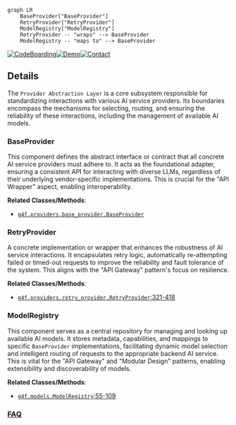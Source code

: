 ```mermaid
graph LR
    BaseProvider["BaseProvider"]
    RetryProvider["RetryProvider"]
    ModelRegistry["ModelRegistry"]
    RetryProvider -- "wraps" --> BaseProvider
    ModelRegistry -- "maps to" --> BaseProvider
```

[![CodeBoarding](https://img.shields.io/badge/Generated%20by-CodeBoarding-9cf?style=flat-square)](https://github.com/CodeBoarding/GeneratedOnBoardings)[![Demo](https://img.shields.io/badge/Try%20our-Demo-blue?style=flat-square)](https://www.codeboarding.org/demo)[![Contact](https://img.shields.io/badge/Contact%20us%20-%20contact@codeboarding.org-lightgrey?style=flat-square)](mailto:contact@codeboarding.org)

## Details

The `Provider Abstraction Layer` is a core subsystem responsible for standardizing interactions with various AI service providers. Its boundaries encompass the mechanisms for selecting, routing, and ensuring the reliability of these interactions, including the management of available AI models.

### BaseProvider
This component defines the abstract interface or contract that all concrete AI service providers must adhere to. It acts as the foundational adapter, ensuring a consistent API for interacting with diverse LLMs, regardless of their underlying vendor-specific implementations. This is crucial for the "API Wrapper" aspect, enabling interoperability.


**Related Classes/Methods**:

- <a href="https://github.com/xtekky/gpt4free/blob/main/g4f/providers/base_provider.py" target="_blank" rel="noopener noreferrer">`g4f.providers.base_provider.BaseProvider`</a>


### RetryProvider
A concrete implementation or wrapper that enhances the robustness of AI service interactions. It encapsulates retry logic, automatically re-attempting failed or timed-out requests to improve the reliability and fault tolerance of the system. This aligns with the "API Gateway" pattern's focus on resilience.


**Related Classes/Methods**:

- <a href="https://github.com/xtekky/gpt4free/blob/main/g4f/providers/retry_provider.py#L321-L418" target="_blank" rel="noopener noreferrer">`g4f.providers.retry_provider.RetryProvider`:321-418</a>


### ModelRegistry
This component serves as a central repository for managing and looking up available AI models. It stores metadata, capabilities, and mappings to specific `BaseProvider` implementations, facilitating dynamic model selection and intelligent routing of requests to the appropriate backend AI service. This is vital for the "API Gateway" and "Modular Design" patterns, enabling extensibility and discoverability of models.


**Related Classes/Methods**:

- <a href="https://github.com/xtekky/gpt4free/blob/main/g4f/models.py#L55-L109" target="_blank" rel="noopener noreferrer">`g4f.models.ModelRegistry`:55-109</a>




### [FAQ](https://github.com/CodeBoarding/GeneratedOnBoardings/tree/main?tab=readme-ov-file#faq)